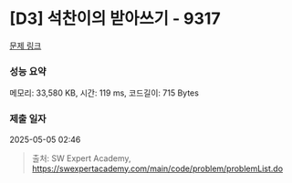 # [D3] 석찬이의 받아쓰기 - 9317 

[문제 링크](https://swexpertacademy.com/main/code/problem/problemDetail.do?contestProbId=AW-hOY5KeEIDFAVg) 

### 성능 요약

메모리: 33,580 KB, 시간: 119 ms, 코드길이: 715 Bytes

### 제출 일자

2025-05-05 02:46



> 출처: SW Expert Academy, https://swexpertacademy.com/main/code/problem/problemList.do